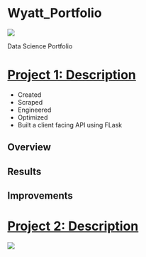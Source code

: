 # Wyatt_Portfolio

![ ](images/url)

Data Science Portfolio

# [Project 1: Description](https://github.com/WyattAlexander-001/Covid_Analysis__Visual_Portfolio_Project_SQL)
* Created
* Scraped
* Engineered
* Optimized
* Built a client facing API using FLask



## Overview 

## Results

## Improvements

# [Project 2: Description](images/url)



![ ](images/url)
